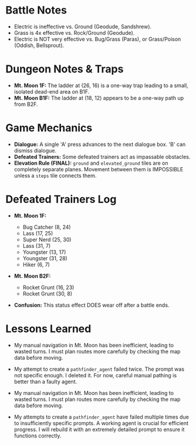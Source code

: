 # Battle Notes
- Electric is ineffective vs. Ground (Geodude, Sandshrew).
- Grass is 4x effective vs. Rock/Ground (Geodude).
- Electric is NOT very effective vs. Bug/Grass (Paras), or Grass/Poison (Oddish, Bellsprout).

# Dungeon Notes & Traps
- **Mt. Moon 1F:** The ladder at (26, 16) is a one-way trap leading to a small, isolated dead-end area on B1F.
- **Mt. Moon B1F:** The ladder at (18, 12) appears to be a one-way path up from B2F.

# Game Mechanics
- **Dialogue:** A single 'A' press advances to the next dialogue box. 'B' can dismiss dialogue.
- **Defeated Trainers:** Some defeated trainers act as impassable obstacles.
- **Elevation Rule (FINAL):** `ground` and `elevated_ground` tiles are on completely separate planes. Movement between them is IMPOSSIBLE unless a `steps` tile connects them.

# Defeated Trainers Log
- **Mt. Moon 1F:**
  - Bug Catcher (8, 24)
  - Lass (17, 25)
  - Super Nerd (25, 30)
  - Lass (31, 7)
  - Youngster (13, 17)
  - Youngster (31, 28)
  - Hiker (6, 7)
- **Mt. Moon B2F:**
  - Rocket Grunt (16, 23)
  - Rocket Grunt (30, 8)

- **Confusion:** This status effect DOES wear off after a battle ends.

# Lessons Learned
- My manual navigation in Mt. Moon has been inefficient, leading to wasted turns. I must plan routes more carefully by checking the map data before moving.
- My attempt to create a `pathfinder_agent` failed twice. The prompt was not specific enough. I deleted it. For now, careful manual pathing is better than a faulty agent.

- My manual navigation in Mt. Moon has been inefficient, leading to wasted turns. I must plan routes more carefully by checking the map data before moving.
- My attempts to create a `pathfinder_agent` have failed multiple times due to insufficiently specific prompts. A working agent is crucial for efficient progress. I will rebuild it with an extremely detailed prompt to ensure it functions correctly.